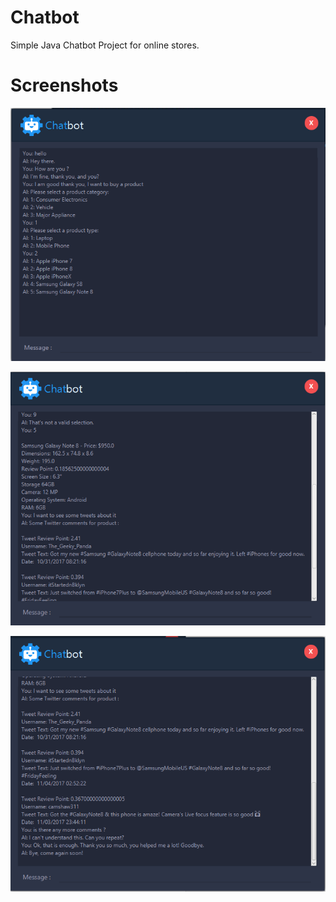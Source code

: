 # Chatbot
Simple Java Chatbot Project for online stores. 

# Screenshots

![Screenshot](screenshots/1.png)

![Screenshot](screenshots/2.png)

![Screenshot](screenshots/3.png)

